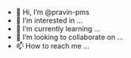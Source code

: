 - 👋 Hi, I’m @pravin-pms
- 👀 I’m interested in ...
- 🌱 I’m currently learning ...
- 💞️ I’m looking to collaborate on ...
- 📫 How to reach me ...

<!---
pravin-pms/pravin-pms is a ✨ special ✨ repository because its `README.md` (this file) appears on your GitHub profile.
You can click the Preview link to take a look at your changes.
--->
